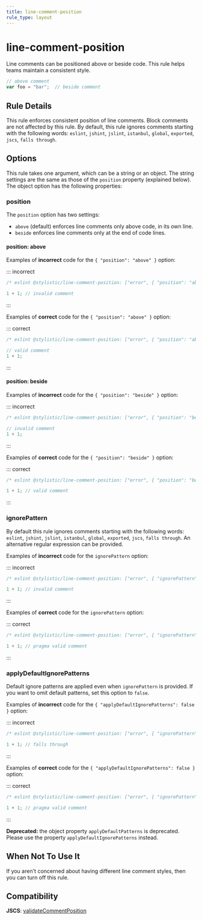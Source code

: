 ```yaml
---
title: line-comment-position
rule_type: layout
---
```


# line-comment-position

Line comments can be positioned above or beside code. This rule helps teams maintain a consistent style.

```js
// above comment
var foo = "bar";  // beside comment
```

## Rule Details

This rule enforces consistent position of line comments. Block comments are not affected by this rule. By default, this rule ignores comments starting with the following words: `eslint`, `jshint`, `jslint`, `istanbul`, `global`, `exported`, `jscs`, `falls through`.

## Options

This rule takes one argument, which can be a string or an object. The string settings are the same as those of the `position` property (explained below). The object option has the following properties:

### position

The `position` option has two settings:

- `above` (default) enforces line comments only above code, in its own line.
- `beside` enforces line comments only at the end of code lines.

#### position: above

Examples of **incorrect** code for the `{ "position": "above" }` option:

::: incorrect

```js
/* eslint @stylistic/line-comment-position: ["error", { "position": "above" }] */

1 + 1; // invalid comment
```

:::

Examples of **correct** code for the `{ "position": "above" }` option:

::: correct

```js
/* eslint @stylistic/line-comment-position: ["error", { "position": "above" }] */

// valid comment
1 + 1;
```

:::

#### position: beside

Examples of **incorrect** code for the `{ "position": "beside" }` option:

::: incorrect

```js
/* eslint @stylistic/line-comment-position: ["error", { "position": "beside" }] */

// invalid comment
1 + 1;
```

:::

Examples of **correct** code for the `{ "position": "beside" }` option:

::: correct

```js
/* eslint @stylistic/line-comment-position: ["error", { "position": "beside" }] */

1 + 1; // valid comment
```

:::

### ignorePattern

By default this rule ignores comments starting with the following words: `eslint`, `jshint`, `jslint`, `istanbul`, `global`, `exported`, `jscs`, `falls through`. An alternative regular expression can be provided.

Examples of **incorrect** code for the `ignorePattern` option:

::: incorrect

```js
/* eslint @stylistic/line-comment-position: ["error", { "ignorePattern": "pragma" }] */

1 + 1; // invalid comment
```

:::

Examples of **correct** code for the `ignorePattern` option:

::: correct

```js
/* eslint @stylistic/line-comment-position: ["error", { "ignorePattern": "pragma" }] */

1 + 1; // pragma valid comment
```

:::

### applyDefaultIgnorePatterns

Default ignore patterns are applied even when `ignorePattern` is provided. If you want to omit default patterns, set this option to `false`.

Examples of **incorrect** code for the `{ "applyDefaultIgnorePatterns": false }` option:

::: incorrect

```js
/* eslint @stylistic/line-comment-position: ["error", { "ignorePattern": "pragma", "applyDefaultIgnorePatterns": false }] */

1 + 1; // falls through
```

:::

Examples of **correct** code for the `{ "applyDefaultIgnorePatterns": false }` option:

::: correct

```js
/* eslint @stylistic/line-comment-position: ["error", { "ignorePattern": "pragma", "applyDefaultIgnorePatterns": false }] */

1 + 1; // pragma valid comment
```

:::

**Deprecated:** the object property `applyDefaultPatterns` is deprecated. Please use the property `applyDefaultIgnorePatterns` instead.

## When Not To Use It

If you aren't concerned about having different line comment styles, then you can turn off this rule.

## Compatibility

**JSCS**: [validateCommentPosition](https://jscs-dev.github.io/rule/validateCommentPosition)
